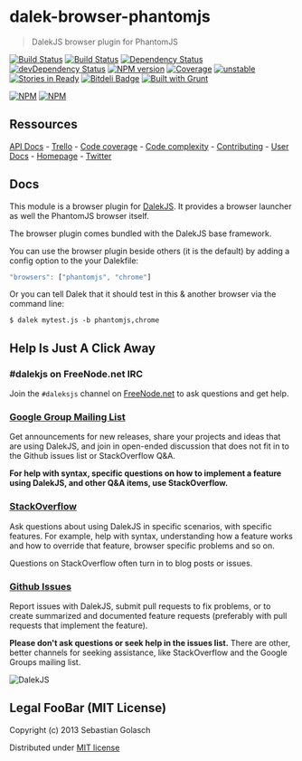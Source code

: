 dalek-browser-phantomjs
=======================

> DalekJS browser plugin for PhantomJS

[![Build Status](https://travis-ci.org/dalekjs/dalek-browser-phantomjs.png)](https://travis-ci.org/dalekjs/dalek-browser-phantomjs)
[![Build Status](https://drone.io/github.com/dalekjs/dalek-browser-phantomjs/status.png)](https://drone.io/github.com/dalekjs/dalek-browser-phantomjs/latest)
[![Dependency Status](https://david-dm.org/dalekjs/dalek-browser-phantomjs.png)](https://david-dm.org/dalekjs/dalek-browser-phantomjs)
[![devDependency Status](https://david-dm.org/dalekjs/dalek-browser-phantomjs/dev-status.png)](https://david-dm.org/dalekjs/dalek-browser-phantomjs#info=devDependencies)
[![NPM version](https://badge.fury.io/js/dalek-browser-phantomjs.png)](http://badge.fury.io/js/dalek-browser-phantomjs)
[![Coverage](http://dalekjs.com/package/dalek-browser-phantomjs/master/coverage/coverage.png)](http://dalekjs.com/package/dalek-browser-phantomjs/master/coverage/index.html)
[![unstable](https://rawgithub.com/hughsk/stability-badges/master/dist/unstable.svg)](http://github.com/hughsk/stability-badges)
[![Stories in Ready](https://badge.waffle.io/dalekjs/dalek-browser-phantomjs.png?label=ready)](https://waffle.io/dalekjs/dalek-browser-phantomjs)
[![Bitdeli Badge](https://d2weczhvl823v0.cloudfront.net/dalekjs/dalek-browser-phantomjs/trend.png)](https://bitdeli.com/free "Bitdeli Badge")
[![Built with Grunt](https://cdn.gruntjs.com/builtwith.png)](http://gruntjs.com/)

[![NPM](https://nodei.co/npm/dalek-browser-phantomjs.png)](https://nodei.co/npm/dalek-browser-phantomjs/)
[![NPM](https://nodei.co/npm-dl/dalek-browser-phantomjs.png)](https://nodei.co/npm/dalek-browser-phantomjs/)

## Ressources

[API Docs](http://dalekjs.com/package/dalek-browser-phantomjs/master/api/index.html) -
[Trello](https://trello.com/b/UjcpWj7v/dalek-browser-phantomjs) -
[Code coverage](http://dalekjs.com/package/dalek-browser-phantomjs/master/coverage/index.html) -
[Code complexity](http://dalekjs.com/package/dalek-browser-phantomjs/master/complexity/index.html) -
[Contributing](https://github.com/dalekjs/dalek-browser-phantomjs/blob/master/CONTRIBUTING.md) -
[User Docs](http://dalekjs.com/docs/phantomjs.html) -
[Homepage](http://dalekjs.com) -
[Twitter](http://twitter.com/dalekjs)

## Docs
This module is a browser plugin for [DalekJS](//github.com/dalekjs/dalek).
It provides a browser launcher as well the PhantomJS browser itself.

The browser plugin comes bundled with the DalekJS base framework.

You can use the browser plugin beside others (it is the default)
by adding a config option to the your Dalekfile:

```js
"browsers": ["phantomjs", "chrome"]
```

Or you can tell Dalek that it should test in this & another browser via the command line:

```
$ dalek mytest.js -b phantomjs,chrome
```

## Help Is Just A Click Away

### #dalekjs on FreeNode.net IRC

Join the `#daleksjs` channel on [FreeNode.net](http://freenode.net) to ask questions and get help.

### [Google Group Mailing List](https://groups.google.com/forum/#!forum/dalekjs)

Get announcements for new releases, share your projects and ideas that are
using DalekJS, and join in open-ended discussion that does not fit in
to the Github issues list or StackOverflow Q&A.

**For help with syntax, specific questions on how to implement a feature
using DalekJS, and other Q&A items, use StackOverflow.**

### [StackOverflow](http://stackoverflow.com/questions/tagged/dalekjs)

Ask questions about using DalekJS in specific scenarios, with
specific features. For example, help with syntax, understanding how a feature works and
how to override that feature, browser specific problems and so on.

Questions on StackOverflow often turn in to blog posts or issues.

### [Github Issues](//github.com/dalekjs/dalek-browser-phantomjs/issues)

Report issues with DalekJS, submit pull requests to fix problems, or to
create summarized and documented feature requests (preferably with pull
requests that implement the feature).

**Please don't ask questions or seek help in the issues list.** There are
other, better channels for seeking assistance, like StackOverflow and the
Google Groups mailing list.

![DalekJS](https://raw.github.com/dalekjs/dalekjs.com/master/img/logo.png)

## Legal FooBar (MIT License)

Copyright (c) 2013 Sebastian Golasch

Distributed under [MIT license](https://github.com/dalekjs/dalek-browser-phantomjs/blob/master/LICENSE-MIT)